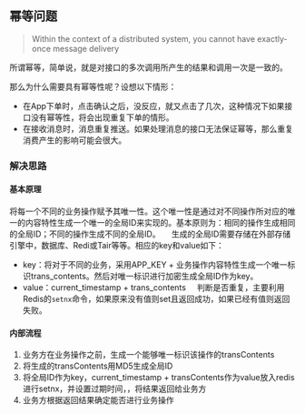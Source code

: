 ## 幂等问题    
> Within the context of a distributed system, you cannot have exactly-once message delivery    

所谓幂等，简单说，就是对接口的多次调用所产生的结果和调用一次是一致的。    

那么为什么需要具有幂等性呢？设想以下情形：    
+ 在App下单时，点击确认之后，没反应，就又点击了几次，这种情况下如果接口没有幂等性，将会出现重复下单的情形。    
+ 在接收消息时，消息重复推送。如果处理消息的接口无法保证幂等，那么重复消费产生的影响可能会很大。    

### 解决思路    
#### 基本原理    
将每一个不同的业务操作赋予其唯一性。这个唯一性是通过对不同操作所对应的唯一的内容特性生成一个唯一的全局ID来实现的。基本原则为：相同的操作生成相同的全局ID；不同的操作生成不同的全局ID。    
生成的全局ID需要存储在外部存储引擎中，数据库、Redi或Tair等等。相应的key和value如下：    
+ key：将对于不同的业务，采用APP_KEY + 业务操作内容特性生成一个唯一标识trans_contents。然后对唯一标识进行加密生成全局ID作为key。    
+ value：current_timestamp + trans_contents    
判断是否重复，主要利用Redis的`setnx`命令，如果原来没有值则set且返回成功，如果已经有值则返回失败。    

#### 内部流程    
1. 业务方在业务操作之前，生成一个能够唯一标识该操作的transContents
2. 将生成的transContents用MD5生成全局ID    
3. 将全局ID作为key，current_timestamp + transContents作为value放入redis进行setnx，并设置过期时间，，将结果返回给业务方    
4. 业务方根据返回结果确定能否进行业务操作







